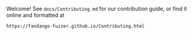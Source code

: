 Welcome! See `docs/Contributing.md` for our contribution guide, or find it online and formatted at

	https://fandango-fuzzer.github.io/Contributing.html

